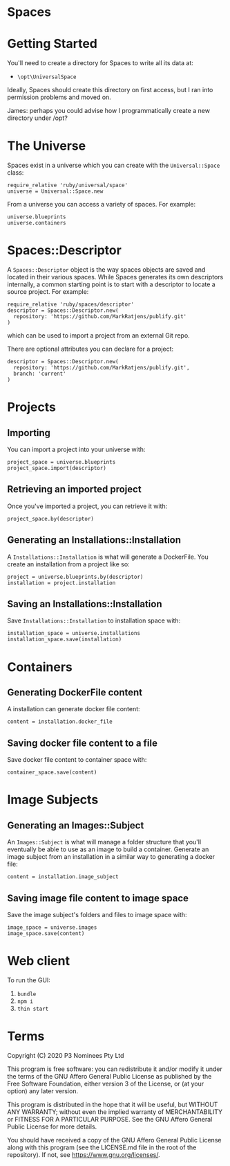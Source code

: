 Spaces
======

# Getting Started

You'll need to create a directory for Spaces to write all its data at:

* `\opt\UniversalSpace`

Ideally, Spaces should create this directory on first access, but I ran into permission problems and moved on.

James: perhaps you could advise how I programmatically create a new directory under /opt?

# The Universe

Spaces exist in a universe which you can create with the `Universal::Space` class:

```
require_relative 'ruby/universal/space'
universe = Universal::Space.new
```

From a universe you can access a variety of spaces. For example:

```
universe.blueprints
universe.containers
```

# Spaces::Descriptor

A `Spaces::Descriptor` object is the way spaces objects are saved and located in their various spaces. While Spaces generates its own descriptors internally,
a common starting point is to start with a descriptor to locate a source project. For example:

```
require_relative 'ruby/spaces/descriptor'
descriptor = Spaces::Descriptor.new(
  repository: 'https://github.com/MarkRatjens/publify.git'
)
```

which can be used to import a project from an external Git repo.

There are optional attributes you can declare for a project:

```
descriptor = Spaces::Descriptor.new(
  repository: 'https://github.com/MarkRatjens/publify.git',
  branch: 'current'
)
```

# Projects
## Importing

You can import a project into your universe with:

```
project_space = universe.blueprints
project_space.import(descriptor)
```

## Retrieving an imported project

Once you've imported a project, you can retrieve it with:

```
project_space.by(descriptor)
```

## Generating an Installations::Installation

A `Installations::Installation` is what will generate a DockerFile. You create an installation from a project like so:

```
project = universe.blueprints.by(descriptor)
installation = project.installation
```

## Saving an Installations::Installation

Save `Installations::Installation` to installation space with:

```
installation_space = universe.installations
installation_space.save(installation)
```

# Containers

## Generating DockerFile content

A installation can generate docker file content:

```
content = installation.docker_file
```

## Saving docker file content to a file

Save docker file content to container space with:

```
container_space.save(content)
```

# Image Subjects
## Generating an Images::Subject

An `Images::Subject` is what will manage a folder structure that you'll eventually be able to use as an image to build a container. Generate an
image subject from an installation in a similar way to generating a docker file:

```
content = installation.image_subject
```

## Saving image file content to image space

Save the image subject's folders and files to image space with:

```
image_space = universe.images
image_space.save(content)
```

# Web client

To run the GUI:
1. `bundle`
2. `npm i`
3. `thin start`

# Terms

Copyright (C) 2020 P3 Nominees Pty Ltd

This program is free software: you can redistribute it and/or modify it under the terms of the GNU Affero General Public License as published by the Free Software Foundation, either version 3 of the License, or (at your option) any later version.

This program is distributed in the hope that it will be useful, but WITHOUT ANY WARRANTY; without even the implied warranty of MERCHANTABILITY or FITNESS FOR A PARTICULAR PURPOSE.  See the GNU Affero General Public License for more details.

You should have received a copy of the GNU Affero General Public License along with this program (see the LICENSE.md file in the root of the repository). If not, see <https://www.gnu.org/licenses/>.
